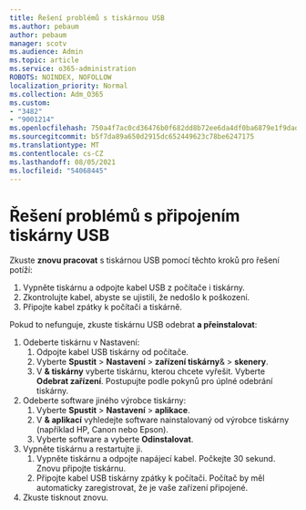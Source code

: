 ```yaml
---
title: Řešení problémů s tiskárnou USB
ms.author: pebaum
author: pebaum
manager: scotv
ms.audience: Admin
ms.topic: article
ms.service: o365-administration
ROBOTS: NOINDEX, NOFOLLOW
localization_priority: Normal
ms.collection: Adm_O365
ms.custom:
- "3482"
- "9001214"
ms.openlocfilehash: 750a4f7ac0cd36476b0f682dd8b72ee6da4df0ba6879e1f9dad32dbcea15053e
ms.sourcegitcommit: b5f7da89a650d2915dc652449623c78be6247175
ms.translationtype: MT
ms.contentlocale: cs-CZ
ms.lasthandoff: 08/05/2021
ms.locfileid: "54068445"
---
```

# <a name="fix-usb-printer-connection-issues"></a>Řešení problémů s připojením tiskárny USB

Zkuste **znovu pracovat** s tiskárnou USB pomocí těchto kroků pro řešení potíží:

1. Vypněte tiskárnu a odpojte kabel USB z počítače i tiskárny.
2. Zkontrolujte kabel, abyste se ujistili, že nedošlo k poškození.
3. Připojte kabel zpátky k počítači a tiskárně.

Pokud to nefunguje, zkuste tiskárnu USB odebrat **a přeinstalovat**:

1. Odeberte tiskárnu v Nastavení:
    1. Odpojte kabel USB tiskárny od počítače.
    2. Vyberte **Spustit**  >  **Nastavení**  >  **zařízení tiskárny**&  >  **skenery**.
    3. V **& tiskárny** vyberte tiskárnu, kterou chcete vyřešit. Vyberte **Odebrat zařízení**. Postupujte podle pokynů pro úplné odebrání tiskárny.
2. Odeberte software jiného výrobce tiskárny:
    1. Vyberte **Spustit**  >  **Nastavení**  >  **aplikace**.
    2. V **& aplikací** vyhledejte software nainstalovaný od výrobce tiskárny (například HP, Canon nebo Epson).
    3. Vyberte software a vyberte **Odinstalovat**.
3. Vypněte tiskárnu a restartujte ji.<br>
    1. Vypněte tiskárnu a odpojte napájecí kabel. Počkejte 30 sekund. Znovu připojte tiskárnu.
    2. Připojte kabel USB tiskárny zpátky k počítači. Počítač by měl automaticky zaregistrovat, že je vaše zařízení připojené.
4. Zkuste tisknout znovu.
